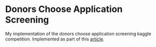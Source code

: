 # Donors Choose Application Screening
My implementation of the donors choose application screening kaggle competition. Implemented as part of this [article](https://medium.com/@chrisstevens1/kaggle-competition-donors-choose-application-screening-ml-from-scratch-tfidf-logistic-59eefcdd0ef0).
